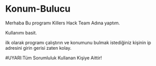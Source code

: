 # Konum-Bulucu

Merhaba Bu programı Killers Hack Team Adına yaptım.

Kullanımı basit.

ilk olarak programı çalıştırın ve konumunu bulmak istediğiniz kişinin ip adresini girin gerisi zaten kolay.

#UYARI:Tüm Sorumluluk Kullanan Kişiye Aittir!
